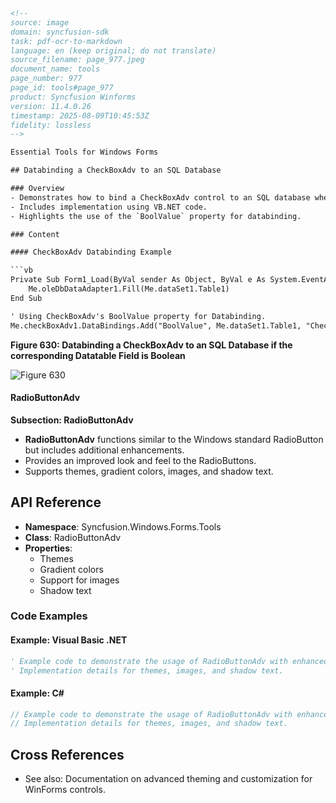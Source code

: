 ```html
<!-- 
source: image
domain: syncfusion-sdk
task: pdf-ocr-to-markdown
language: en (keep original; do not translate)
source_filename: page_977.jpeg
document_name: tools
page_number: 977
page_id: tools#page_977
product: Syncfusion Winforms
version: 11.4.0.26
timestamp: 2025-08-09T10:45:53Z
fidelity: lossless
-->

Essential Tools for Windows Forms

## Databinding a CheckBoxAdv to an SQL Database

### Overview
- Demonstrates how to bind a CheckBoxAdv control to an SQL database when the corresponding Datatable Field is Boolean.
- Includes implementation using VB.NET code.
- Highlights the use of the `BoolValue` property for databinding.

### Content

#### CheckBoxAdv Databinding Example

```vb
Private Sub Form1_Load(ByVal sender As Object, ByVal e As System.EventArgs)
    Me.oleDbDataAdapter1.Fill(Me.dataSet1.Table1)
End Sub

' Using CheckBoxAdv's BoolValue property for Databinding.
Me.checkBoxAdv1.DataBindings.Add("BoolValue", Me.dataSet1.Table1, "CheckValue")
```

**Figure 630: Databinding a CheckBoxAdv to an SQL Database if the corresponding Datatable Field is Boolean**

![Figure 630](image.png)

#### RadioButtonAdv

**Subsection: RadioButtonAdv**
- **RadioButtonAdv** functions similar to the Windows standard RadioButton but includes additional enhancements.
- Provides an improved look and feel to the RadioButtons.
- Supports themes, gradient colors, images, and shadow text.

## API Reference
- **Namespace**: Syncfusion.Windows.Forms.Tools
- **Class**: RadioButtonAdv
- **Properties**: 
  - Themes
  - Gradient colors
  - Support for images
  - Shadow text

### Code Examples

#### Example: Visual Basic .NET
```vb
' Example code to demonstrate the usage of RadioButtonAdv with enhanced features.
' Implementation details for themes, images, and shadow text.
```

#### Example: C#
```csharp
// Example code to demonstrate the usage of RadioButtonAdv with enhanced features.
// Implementation details for themes, images, and shadow text.
```

## Cross References
- See also: Documentation on advanced theming and customization for WinForms controls.

<!-- tags: Syncfusion WinForms, CheckBoxAdv, DataBinding, RadioButtonAdv, Databinding, Themes, Images, ShadowText, version 11.4.0.26 -->
```